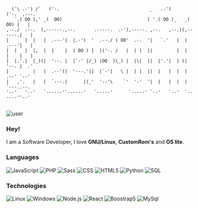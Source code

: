 ```

  (`\ .-') /`   ('-.                                  _   .-')       ('-.  ,---.
   `.( OO ),' _(  OO)                                ( '.( OO )_   _(  OO) |   |
,--./  .--.  (,------.,--.       .-----.  .-'),-----. ,--.   ,--.)(,------.|   |
|      |  |   |  .---'|  |.-')  '  .--./ ( OO'  .-.  '|   `.'   |  |  .---'|   |
|  |   |  |,  |  |    |  | OO ) |  |('-. /   |  | |  ||         |  |  |    |   |
|  |.'.|  |_)(|  '--. |  |`-' |/_) |OO  )\_) |  |\|  ||  |'.'|  | (|  '--. |  .'
|         |   |  .--'(|  '---.'||  |`-'|   \ |  | |  ||  |   |  |  |  .--' `--'
|   ,'.   |   |  `---.|      |(_'  '--'\    `'  '-'  '|  |   |  |  |  `---..--.
'--'   '--'   `------'`------'   `-----'      `-----' `--'   `--'  `------''--'


```

![user](https://img.shields.io/badge/User-devasmrx-black)

### Hey!

I am a Software Developer, I love **GNU/Linux**, **CustomRom's** and **OS lite**.

### Languages

![JavaScript](https://img.shields.io/badge/-JavaScript-000?&logo=JavaScript&color=grey)
![PHP](https://img.shields.io/badge/-PHP-000?&logo=PHP&color=grey)
![Sass](https://img.shields.io/badge/-Sass-000?&logo=Sass&color=grey)
![CSS](https://img.shields.io/badge/-CSS-000?&logo=CSS3&color=grey)
![HTML5](https://img.shields.io/badge/-HTML5-000?&logo=HTML5&color=grey)
![Python](https://img.shields.io/badge/-Python-000?&logo=Python&color=grey)
![SQL](https://img.shields.io/badge/-SQL-000?&logo=MySQL&color=grey)

### Technologies

![Linux](https://img.shields.io/badge/-Linux-000?&logo=Linux&color=grey)
![Windows](https://img.shields.io/badge/-Windows-000?&logo=Windows&color=grey)
![Node.js](https://img.shields.io/badge/-Node.js-000?&logo=node.js&color=grey)
![React](https://img.shields.io/badge/-React-000?&logo=React&color=grey)
![Boostrap5](https://img.shields.io/badge/-Boostrap-000?&logo=bootstrap&color=grey)
![MySql](https://img.shields.io/badge/-MySql-000?&logo=MySql&color=grey)
